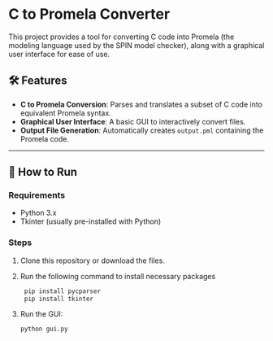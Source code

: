 # C to Promela Converter

This project provides a tool for converting C code into Promela (the modeling language used by the SPIN model checker), along with a graphical user interface for ease of use.

## 🛠 Features

- **C to Promela Conversion**: Parses and translates a subset of C code into equivalent Promela syntax.
- **Graphical User Interface**: A basic GUI to interactively convert files.
- **Output File Generation**: Automatically creates `output.pml` containing the Promela code.

---

## 🚀 How to Run

### Requirements
- Python 3.x
- Tkinter (usually pre-installed with Python)

### Steps

1. Clone this repository or download the files.
2. Run the following command to install necessary packages 
   ```bash
    pip install pycparser
    pip install tkinter
    ```

 4. Run the GUI:
    ```bash
    python gui.py
    ```
